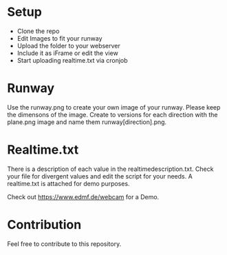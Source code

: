 # Setup
- Clone the repo
- Edit Images to fit your runway
- Upload the folder to your webserver
- Include it as iFrame or edit the view
- Start uploading realtime.txt via cronjob

# Runway
Use the runway.png to create your own image of your runway. Please keep the dimensons of the image. Create to versions for each direction with the plane.png image and name them runway[direction].png.

# Realtime.txt
There is a description of each value in the realtimedescription.txt. Check your file for divergent values and edit the script for your needs. A realtime.txt is attached for demo purposes.

Check out https://www.edmf.de/webcam for a Demo.

# Contribution
Feel free to contribute to this repository.
